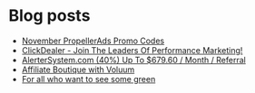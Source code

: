 # Blog posts
<!-- BLOG-POST-LIST:START -->
- [November PropellerAds Promo Codes](https://afflift.com/f/threads/november-propellerads-promo-codes.9920/)
- [ClickDealer - Join The Leaders Of Performance Marketing!](https://afflift.com/f/threads/clickdealer-join-the-leaders-of-performance-marketing.2440/)
- [AlerterSystem.com &lpar;40%&rpar; Up To $679.60 / Month / Referral](https://afflift.com/f/threads/alertersystem-com-40-up-to-679-60-month-referral.9913/)
- [Affiliate Boutique with Voluum](https://afflift.com/f/threads/affiliate-boutique-with-voluum.9916/)
- [For all who want to see some green](https://afflift.com/f/threads/for-all-who-want-to-see-some-green.9921/)
<!-- BLOG-POST-LIST:END -->
